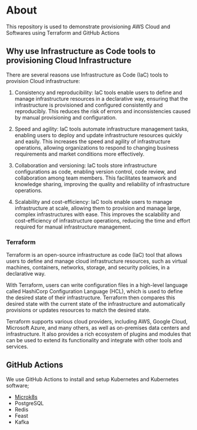 # About

This repository is used to demonstrate provisioning AWS Cloud and Softwares using Terraform and GitHub Actions


## Why use Infrastructure as Code tools to provisioning Cloud Infrastructure

There are several reasons use Infrastructure as Code (IaC) tools to provision Cloud infrastructure:

1. Consistency and reproducibility: IaC tools enable users to define and manage infrastructure resources in a declarative way, ensuring that the infrastructure is provisioned and configured consistently and reproducibly. This reduces the risk of errors and inconsistencies caused by manual provisioning and configuration.

2. Speed and agility: IaC tools automate infrastructure management tasks, enabling users to deploy and update infrastructure resources quickly and easily. This increases the speed and agility of infrastructure operations, allowing organizations to respond to changing business requirements and market conditions more effectively.

3. Collaboration and versioning: IaC tools store infrastructure configurations as code, enabling version control, code review, and collaboration among team members. This facilitates teamwork and knowledge sharing, improving the quality and reliability of infrastructure operations.

4. Scalability and cost-efficiency: IaC tools enable users to manage infrastructure at scale, allowing them to provision and manage large, complex infrastructures with ease. This improves the scalability and cost-efficiency of infrastructure operations, reducing the time and effort required for manual infrastructure management.

### Terraform

Terraform is an open-source infrastructure as code (IaC) tool that allows users to define and manage cloud infrastructure resources, such as virtual machines, containers, networks, storage, and security policies, in a declarative way.

With Terraform, users can write configuration files in a high-level language called HashiCorp Configuration Language (HCL), which is used to define the desired state of their infrastructure. Terraform then compares this desired state with the current state of the infrastructure and automatically provisions or updates resources to match the desired state.

Terraform supports various cloud providers, including AWS, Google Cloud, Microsoft Azure, and many others, as well as on-premises data centers and infrastructure. It also provides a rich ecosystem of plugins and modules that can be used to extend its functionality and integrate with other tools and services.

## GitHub Actions

We use GitHub Actions to install and setup Kubernetes and Kubernetes software;

- [Microk8s](microk8s) 
- PostgreSQL
- Redis
- Feast
- Kafka